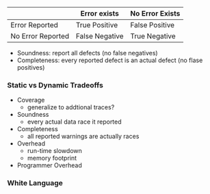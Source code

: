 |                   | Error exists   | No Error Exists |
| ----------------- | -------------- | --------------- |
| Error Reported    | True Positive  | False Positive  |
| No Error Reported | False Negative | True Negative                |

- Soundness: report all defects (no false negatives)
- Completeness: every reported defect is an actual defect (no flase positives)

### Static vs Dynamic Tradeoffs

- Coverage
	- generalize to addtional traces?
- Soundness
	- every actual data race it reported
- Completeness
	- all reported warnings are actually races
- Overhead
	- run-time slowdown
	- memory footprint
- Programmer Overhead


### White Language


